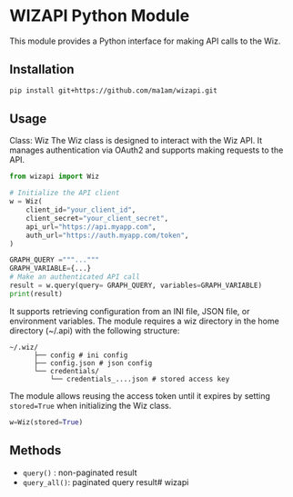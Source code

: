 # WIZAPI Python Module
This module provides a Python interface for making API calls to the Wiz.

## Installation

```bash
pip install git+https://github.com/ma1am/wizapi.git
```

## Usage
Class: Wiz
The Wiz class is designed to interact with the Wiz API. It manages authentication via OAuth2 and supports making requests to the API.

```python
from wizapi import Wiz

# Initialize the API client
w = Wiz(
    client_id="your_client_id",
    client_secret="your_client_secret",
    api_url="https://api.myapp.com",
    auth_url="https://auth.myapp.com/token",
)

GRAPH_QUERY ="""..."""
GRAPH_VARIABLE={...}
# Make an authenticated API call
result = w.query(query= GRAPH_QUERY, variables=GRAPH_VARIABLE)
print(result)
```

It supports retrieving configuration from an INI file, JSON file, or environment variables. The module requires a wiz directory in the home directory (~/.api) with the following structure:

```
~/.wiz/
      ├── config # ini config
      ├── config.json # json config
      └── credentials/
          └── credentials_....json # stored access key

```

The module allows reusing the access token until it expires by setting `stored=True` when initializing the Wiz class.

```python
w=Wiz(stored=True)
```


## Methods
- `query()` : non-paginated result
- `query_all()`: paginated query result# wizapi
